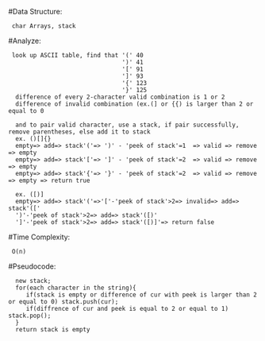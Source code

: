  #Data Structure:
 
     char Arrays, stack
  
 #Analyze:
  
     look up ASCII table, find that '(' 40
                                    ')' 41
                                    '[' 91
                                    ']' 93
                                    '{' 123
                                    '}' 125
      difference of every 2-character valid combination is 1 or 2 
      difference of invalid combination (ex.(] or {{) is larger than 2 or equal to 0
      
      and to pair valid character, use a stack, if pair successfully, remove parentheses, else add it to stack
      ex. ()[]{}
      empty=> add=> stack'('=> ')' - 'peek of stack'=1  => valid => remove => empty
      empty=> add=> stack'['=> ']' - 'peek of stack'=2  => valid => remove => empty
      empty=> add=> stack'{'=> '}' - 'peek of stack'=2  => valid => remove => empty => return true
      
      ex. ([)]
      empty=> add=> stack'('=>'['-'peek of stack'>2=> invalid=> add=> stack'(['
      ')'-'peek of stack'>2=> add=> stack'([)'
      ']'-'peek of stack'>2=> add=> stack'([)]'=> return false
      
 #Time Complexity:
   
     O(n)
     
 #Pseudocode:
 
      new stack;
      for(each character in the string){
         if(stack is empty or difference of cur with peek is larger than 2 or equal to 0) stack.push(cur);
         if(diffrence of cur and peek is equal to 2 or equal to 1) stack.pop();
      }
      return stack is empty
  
